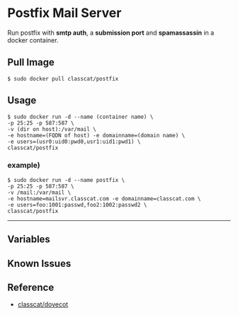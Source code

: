 # Postfix Mail Server

Run postfix with **smtp auth**, a **submission port** and **spamassassin** in a docker container.

## Pull Image

    $ sudo docker pull classcat/postfix

## Usage

    $ sudo docker run -d --name (container name) \  
    -p 25:25 -p 587:587 \  
    -v (dir on host):/var/mail \  
    -e hostname=(FQDN of host) -e domainname=(domain name) \  
    -e users=(usr0:uid0:pwd0,usr1:uid1:pwd1) \  
    classcat/postfix

### example)  

    $ sudo docker run -d --name postfix \  
    -p 25:25 -p 587:587 \  
    -v /mail:/var/mail \  
    -e hostname=mailsvr.classcat.com -e domainname=classcat.com \  
    -e users=foo:1001:passwd,foo2:1002:passwd2 \  
    classcat/postfix

---

## Variables

## Known Issues

## Reference

+ [classcat/dovecot](http://registry.hub.docker.com/u/classcat/dovecot/)
